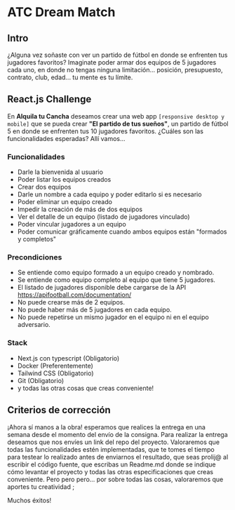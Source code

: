 # ATC Dream Match

## Intro

¿Alguna vez soñaste con ver un partido de fútbol en donde se enfrenten tus jugadores favoritos? Imaginate poder armar dos equipos de 5 jugadores cada uno, en donde no tengas ninguna limitación... posición, presupuesto, contrato, club, edad... tu mente es tu límite.

## React.js Challenge

En **Alquila tu Cancha** deseamos crear una web app `[responsive desktop y mobile]` que se pueda crear **"El partido de tus sueños"**, un partido de fútbol 5 en donde se enfrenten tus 10 jugadores favoritos. ¿Cuáles son las funcionalidades esperadas? Allí vamos...

### Funcionalidades

- Darle la bienvenida al usuario
- Poder listar los equipos creados
- Crear dos equipos
- Darle un nombre a cada equipo y poder editarlo si es necesario
- Poder eliminar un equipo creado
- Impedir la creación de más de dos equipos
- Ver el detalle de un equipo (listado de jugadores vinculado)
- Poder vincular jugadores a un equipo
- Poder comunicar gráficamente cuando ambos equipos están "formados y completos"

### Precondiciones

- Se entiende como equipo formado a un equipo creado y nombrado.
- Se entiende como equipo completo al equipo que tiene 5 jugadores.
- El listado de jugadores disponible debe cargarse de la API https://apifootball.com/documentation/
- No puede crearse más de 2 equipos.
- No puede haber más de 5 jugadores en cada equipo.
- No puede repetirse un mismo jugador en el equipo ni en el equipo adversario.

### Stack

- Next.js con typescript (Obligatorio)
- Docker (Preferentemente)
- Tailwind CSS (Obligatorio)
- Git (Obligatorio)
- y todas las otras cosas que creas conveniente!

## Criterios de corrección

¡Ahora sí manos a la obra! esperamos que realices la entrega en una semana desde el momento del envío de la consigna. Para realizar la entrega deseamos que nos envíes un link del repo del proyecto.
Valoraremos que todas las funcionalidades estén implementadas, que te tomes el tiempo para testear lo realizado antes de enviarnos el resultado, que seas prolij@ al escribir el código fuente, que escribas un Readme.md donde se indique cómo levantar el proyecto y todas las otras especificaciones que creas conveniente. Pero pero pero... por sobre todas las cosas, valoraremos que aportes tu creatividad ;

Muchos éxitos!
